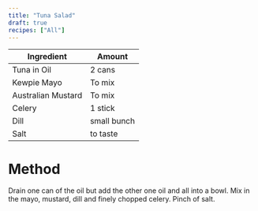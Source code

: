```yaml
---
title: "Tuna Salad"
draft: true
recipes: ["All"]
---
```


| Ingredient  | Amount |
| ----- | ---- |
| Tuna in Oil | 2 cans |
| Kewpie Mayo | To mix |
| Australian Mustard | To mix |
| Celery | 1 stick |
| Dill | small bunch |
| Salt | to taste |

# Method

Drain one can of the oil but add the other one oil and all into a bowl. Mix in the mayo, mustard, dill and finely chopped celery. Pinch of salt.